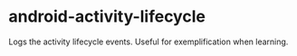# android-activity-lifecycle
Logs the activity lifecycle events. Useful for exemplification when learning.
